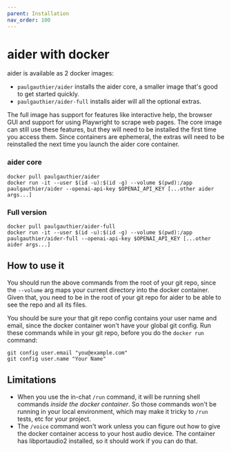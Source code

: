 ```yaml
---
parent: Installation
nav_order: 100
---
```


# aider with docker

aider is available as 2 docker images:

- `paulgauthier/aider` installs the aider core, a smaller image that's good to get started quickly.
- `paulgauthier/aider-full` installs aider will all the optional extras.

The full image has support for features like interactive help, the
browser GUI and support for using Playwright to scrape web pages.  The
core image can still use these features, but they will need to be
installed the first time you access them. Since containers are
ephemeral, the extras will need to be reinstalled the next time you
launch the aider core container.

### aider core 

```
docker pull paulgauthier/aider
docker run -it --user $(id -u):$(id -g) --volume $(pwd):/app paulgauthier/aider --openai-api-key $OPENAI_API_KEY [...other aider args...]
```

### Full version

```
docker pull paulgauthier/aider-full
docker run -it --user $(id -u):$(id -g) --volume $(pwd):/app paulgauthier/aider-full --openai-api-key $OPENAI_API_KEY [...other aider args...]
```

## How to use it

You should run the above commands from the root of your git repo,
since the `--volume` arg maps your current directory into the
docker container.
Given that, you need to be in the root of your git repo for aider to be able to
see the repo and all its files.

You should be sure your that
git repo config contains your user name and email, since the
docker container won't have your global git config.
Run these commands while in your git repo, before
you do the `docker run` command:

```
git config user.email "you@example.com"
git config user.name "Your Name"
```


## Limitations

- When you use the in-chat `/run` command, it will be running shell commands *inside the docker container*. So those commands won't be running in your local environment, which may make it tricky to `/run` tests, etc for your project.
- The `/voice` command won't work unless you can figure out how to give the docker container access to your host audio device. The container has libportaudio2 installed, so it should work if you can do that.
